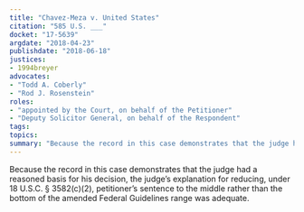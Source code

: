 ```yaml
---
title: "Chavez-Meza v. United States"
citation: "585 U.S. ___"
docket: "17-5639"
argdate: "2018-04-23"
publishdate: "2018-06-18"
justices:
- 1994breyer
advocates:
- "Todd A. Coberly"
- "Rod J. Rosenstein"
roles:
- "appointed by the Court, on behalf of the Petitioner"
- "Deputy Solicitor General, on behalf of the Respondent"
tags:
topics:
summary: "Because the record in this case demonstrates that the judge had a reasoned basis for his decision, the judge’s explanation for reducing, under 18 U.S.C. § 3582(c)(2), petitioner’s sentence to the middle rather than the bottom of the amended Federal Guidelines range was adequate."
---
```

Because the record in this case demonstrates that the judge had a reasoned basis for his decision, the judge’s explanation for reducing, under 18 U.S.C. § 3582(c)(2), petitioner’s sentence to the middle rather than the bottom of the amended Federal Guidelines range was adequate.

